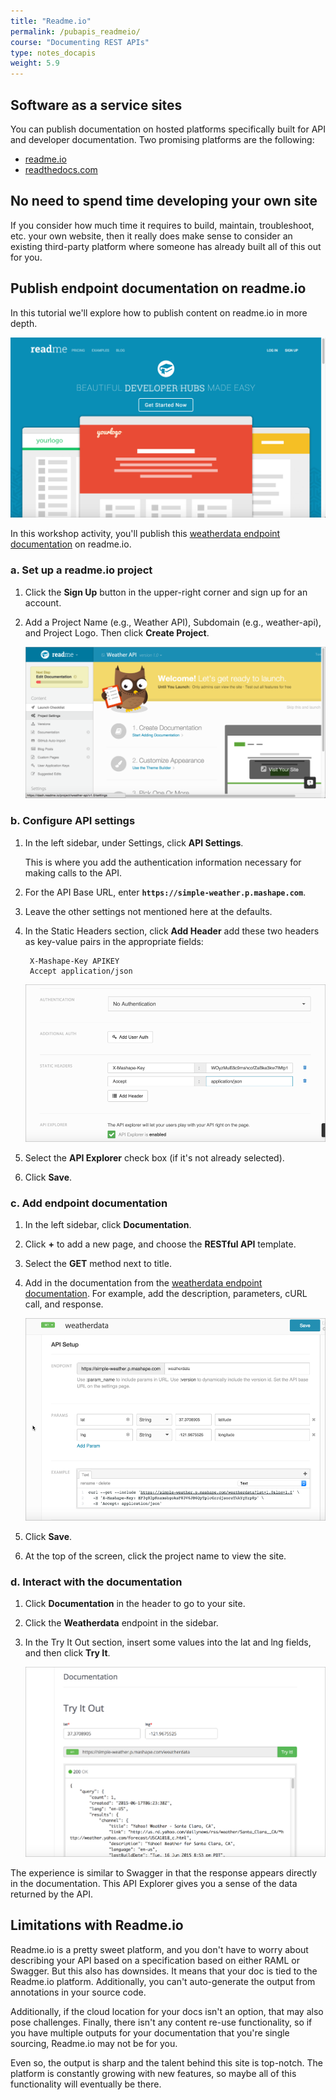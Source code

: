 ```yaml
---
title: "Readme.io"
permalink: /pubapis_readmeio/
course: "Documenting REST APIs"
type: notes_docapis
weight: 5.9
---
```


## Software as a service sites

You can publish documentation on hosted platforms specifically built for API and developer documentation. Two promising platforms are the following:

* [readme.io](http://readme.io)
* [readthedocs.com](http://readthedocs.com)

## No need to spend time developing your own site

If you consider how much time it requires to build, maintain, troubleshoot, etc. your own website, then it really does make sense to consider an existing third-party platform where someone has already built all of this out for you.

## Publish endpoint documentation on readme.io

In this tutorial we'll explore how to publish content on readme.io in more depth.

<a href="http://readme.io"><img src="../images_api/readmeio.png" alt="Readme.io" /></a>

In this workshop activity, you'll publish this [weatherdata endpoint documentation](https://www.mashape.com/fyhao/weather-13#weatherdata) on readme.io. 

### a. Set up a readme.io project

1. Click the **Sign Up** button in the upper-right corner and sign up for an account.
2. Add a Project Name (e.g., Weather API), Subdomain (e.g., weather-api), and Project Logo. Then click **Create Project**.
	
	<img src="../images_api/projectsettingsreadmeio.png" alt="Project Settings" />

### b. Configure API settings

1. In the left sidebar, under Settings, click **API Settings**. 

	This is where you add the authentication information necessary for making calls to the API.

2. For the API Base URL, enter **`https://simple-weather.p.mashape.com`**.
3. Leave the other settings not mentioned here at the defaults.
4. In the Static Headers section, click **Add Header** add these two headers as key-value pairs in the appropriate fields: 
	
   ```
	X-Mashape-Key APIKEY
	Accept application/json
   ```
	
	<img src="../images_api/readmioheaders.png" alt="Readme.io static headers" />
	
5. Select the **API Explorer** check box (if it's not already selected).
6. Click **Save**.

### c. Add endpoint documentation

1. In the left sidebar, click **Documentation**. 
2. Click **+** to add a new page, and choose the **RESTful API** template. 
3. Select the **GET** method next to title.	
4. Add in the documentation from the [weatherdata endpoint documentation](https://www.mashape.com/fyhao/weather-13#weatherdata). For example, add the description, parameters, cURL call, and response.
	
	<img src="../images_api/weatherdatareadmio.png" alt="Inputting weatherdata into readme.io" />
	
 5. Click **Save**. 
 6. At the top of the screen, click the project name to view the site. 
 
### d. Interact with the documentation
 
 1. Click **Documentation** in the header to go to your site.
 2. Click the **Weatherdata** endpoint in the sidebar.
 3. In the Try It Out section, insert some values into the lat and lng fields, and then click **Try It**.
    
	<img src="../images_api/readmeiotryitout.png" alt="Try it on readme.io" />
	
The experience is similar to Swagger in that the response appears directly in the documentation. This API Explorer gives you a sense of the data returned by the API.

## Limitations with Readme.io

Readme.io is a pretty sweet platform, and you don't have to worry about describing your API based on a specification based on either RAML or Swagger. But this also has downsides. It means that your doc is tied to the Readme.io platform. Additionally, you can't auto-generate the output from annotations in your source code. 

Additionally, if the cloud location for your docs isn't an option, that may also pose challenges. Finally, there isn't any content re-use functionality, so if you have multiple outputs for your documentation that you're single sourcing, Readme.io may not be for you. 

Even so, the output is sharp and the talent behind this site is top-notch. The platform is constantly growing with new features, so maybe all of this functionality will eventually be there.



